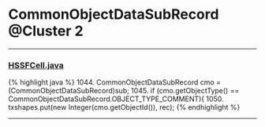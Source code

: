# CommonObjectDataSubRecord @Cluster 2

***

### [HSSFCell.java](https://searchcode.com/codesearch/view/15642303/)
{% highlight java %}
1044. CommonObjectDataSubRecord cmo = (CommonObjectDataSubRecord)sub;
1045. if (cmo.getObjectType() == CommonObjectDataSubRecord.OBJECT_TYPE_COMMENT){
1050.             txshapes.put(new Integer(cmo.getObjectId()), rec);
{% endhighlight %}

***

